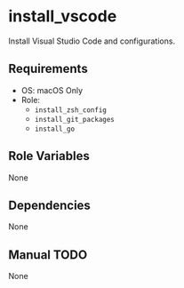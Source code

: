 # install_vscode

Install Visual Studio Code and configurations.

## Requirements

- OS: macOS Only
- Role:
  - `install_zsh_config`
  - `install_git_packages`
  - `install_go`

## Role Variables

None

## Dependencies

None

## Manual TODO

None
